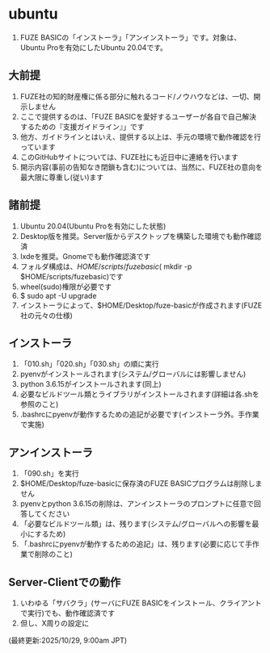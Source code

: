 # ubuntu
1. FUZE BASICの「インストーラ」「アンインストーラ」です。対象は、Ubuntu Proを有効にしたUbuntu 20.04です。

##  大前提
1. FUZE社の知的財産権に係る部分に触れるコード/ノウハウなどは、一切、開示しません
2. ここで提供するのは、「FUZE BASICを愛好するユーザーが各自で自己解決するための『支援ガイドライン』」です
3. 他方、ガイドラインとはいえ、提供する以上は、手元の環境で動作確認を行っています
4. このGitHubサイトについては、FUZE社にも近日中に連絡を行います
5. 開示内容(事前の告知なき閉鎖も含む)については、当然に、FUZE社の意向を最大限に尊重し(従い)ます

## 諸前提
1. Ubuntu 20.04(Ubuntu Proを有効にした状態)
2. Desktop版を推奨。Server版からデスクトップを構築した環境でも動作確認済
3. lxdeを推奨。Gnomeでも動作確認済です
4. フォルダ構成は、$HOME/scripts/fuzebasic($ mkdir -p $HOME/scripts/fuzebasic)です
5. wheel(sudo)権限が必要です
6. $ sudo apt -U upgrade
7. インストーラによって、$HOME/Desktop/fuze-basicが作成されます(FUZE社の元々の仕様)

## インストーラ
1. 「010.sh」「020.sh」「030.sh」の順に実行
2. pyenvがインストールされます(システム/グローバルには影響しません)
3. python 3.6.15がインストールされます(同上)
4. 必要なビルドツール類とライブラリがインストールされます(詳細は各.shを参照のこと)
5. .bashrcにpyenvが動作するための追記が必要です(インストーラ外。手作業で実施)

## アンインストーラ
1. 「090.sh」を実行
2. $HOME/Desktop/fuze-basicに保存済のFUZE BASICプログラムは削除しません
3. pyenvとpython 3.6.15の削除は、アンインストーラのプロンプトに任意で回答してください
4. 「必要なビルドツール類」は、残ります(システム/グローバルへの影響を最小にするため)
5. 「.bashrcにpyenvが動作するための追記」は、残ります(必要に応じて手作業で削除のこと)

## Server-Clientでの動作
1. いわゆる「サバクラ」(サーバにFUZE BASICをインストール、クライアントで実行)でも、動作確認済です
2. 但し、X周りの設定に

(最終更新:2025/10/29, 9:00am JPT)
